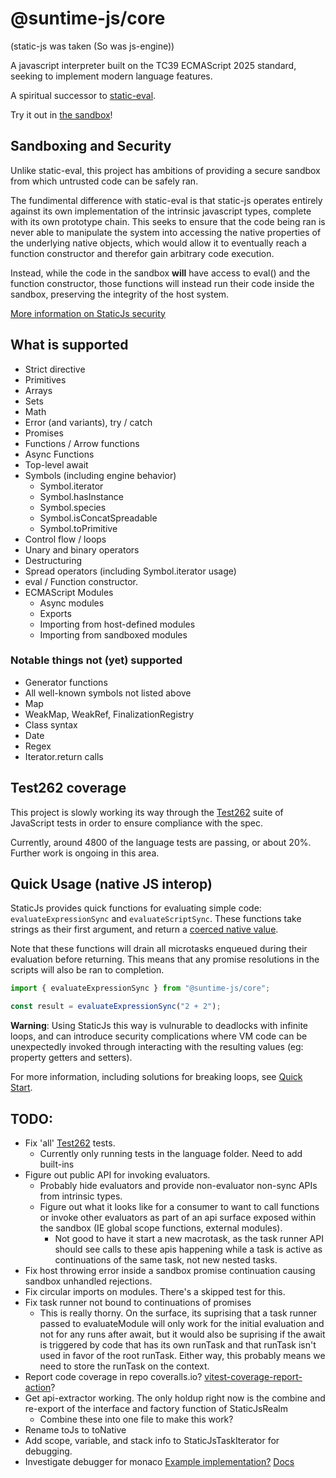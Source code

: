 # @suntime-js/core

(static-js was taken (So was js-engine))

A javascript interpreter built on the TC39 ECMAScript 2025 standard, seeking to implement modern language features.

A spiritual successor to [static-eval](https://www.npmjs.com/package/static-eval).

Try it out in [the sandbox](https://sunsetfi.github.io/suntime-js)!

## Sandboxing and Security

Unlike static-eval, this project has ambitions of providing a secure sandbox from which untrusted code can be safely ran.

The fundimental difference with static-eval is that static-js operates entirely against its own implementation of the intrinsic javascript types, complete with its own prototype chain. This seeks to ensure that the code being ran is never able to manipulate the system into accessing the native properties of the underlying native objects, which would allow it to eventually reach a function constructor and therefor gain arbitrary code execution.

Instead, while the code in the sandbox **will** have access to eval() and the function constructor, those functions will instead run their code inside the sandbox, preserving the integrity of the host system.

[More information on StaticJs security](docs/02-security.md)

## What is supported

- Strict directive
- Primitives
- Arrays
- Sets
- Math
- Error (and variants), try / catch
- Promises
- Functions / Arrow functions
- Async Functions
- Top-level await
- Symbols (including engine behavior)
  - Symbol.iterator
  - Symbol.hasInstance
  - Symbol.species
  - Symbol.isConcatSpreadable
  - Symbol.toPrimitive
- Control flow / loops
- Unary and binary operators
- Destructuring
- Spread operators (including Symbol.iterator usage)
- eval / Function constructor.
- ECMAScript Modules
  - Async modules
  - Exports
  - Importing from host-defined modules
  - Importing from sandboxed modules

### Notable things not (yet) supported

- Generator functions
- All well-known symbols not listed above
- Map
- WeakMap, WeakRef, FinalizationRegistry
- Class syntax
- Date
- Regex
- Iterator.return calls

## Test262 coverage

This project is slowly working its way through the [Test262](https://github.com/tc39/test262) suite of JavaScript tests in order to ensure compliance with the spec.

Currently, around 4800 of the language tests are passing, or about 20%. Further work is ongoing in this area.

## Quick Usage (native JS interop)

StaticJs provides quick functions for evaluating simple code: `evaluateExpressionSync` and `evaluateScriptSync`. These functions take strings as their first argument, and return a [coerced native value](docs/03-type-coersion.md).

Note that these functions will drain all microtasks enqueued during their evaluation before returning. This means that any promise resolutions in the scripts will also be ran to completion.

```ts
import { evaluateExpressionSync } from "@suntime-js/core";

const result = evaluateExpressionSync("2 + 2");
```

**Warning**: Using StaticJs this way is vulnurable to deadlocks with infinite loops, and can introduce security complications where VM code can be unexpectedly invoked through interacting with the resulting values (eg: property getters and setters).

For more information, including solutions for breaking loops, see [Quick Start](docs/01-quick-start.md).

## TODO:

- Fix 'all' [Test262](https://github.com/tc39/test262) tests.
  - Currently only running tests in the language folder. Need to add built-ins
- Figure out public API for invoking evaluators.
  - Probably hide evaluators and provide non-evaluator non-sync APIs from intrinsic types.
  - Figure out what it looks like for a consumer to want to call functions or invoke other evaluators as part of an api surface exposed within
    the sandbox (IE global scope functions, external modules).
    - Not good to have it start a new macrotask, as the task runner API should see calls to these apis happening while a task is active as
      continuations of the same task, not new nested tasks.
- Fix host throwing error inside a sandbox promise continuation causing sandbox unhandled rejections.
- Fix circular imports on modules. There's a skipped test for this.
- Fix task runner not bound to continuations of promises
  - This is really thorny. On the surface, its suprising that a task runner passed to evaluateModule will only work for
    the initial evaluation and not for any runs after await, but it would also be suprising if the await is triggered
    by code that has its own runTask and that runTask isn't used in favor of the root runTask.
    Either way, this probably means we need to store the runTask on the context.
- Report code coverage in repo
  coveralls.io?
  [vitest-coverage-report-action](https://github.com/marketplace/actions/vitest-coverage-report)?
- Get api-extractor working. The only holdup right now is the combine and re-export of the interface and factory function of StaticJsRealm
  - Combine these into one file to make this work?
- Rename toJs to toNative
- Add scope, variable, and stack info to StaticJsTaskIterator for debugging.
- Investigate debugger for monaco
  [Example implementation?](https://github.com/polylith/monaco-debugger)
  [Docs](https://microsoft.github.io/debug-adapter-protocol/overview)
